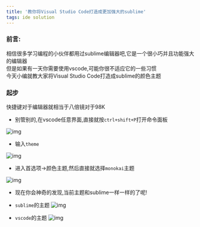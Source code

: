 ```yaml
---
title: '教你将Visual Studio Code打造成更加强大的sublime'
tags: ide solution
---
```


### 前言:
相信很多学习编程的小伙伴都用过sublime编辑器吧,它是一个很小巧并且功能强大的编辑器  
但是如果有一天你需要使用vscode,可能你很不适应它的一些习惯   
今天小编就教大家将Visual Studio Code打造成sublime的颜色主题  

### 起步
快捷键对于编辑器就相当于八倍镜对于98K  

- 别管别的,在vscode任意界面,直接就按`ctrl+shift+P`打开命令面板

![img](/images/posts/ide/vscode_ctrl_shift_p.png)

- 输入`theme`

![img](/images/posts/ide/vscode_choice_theme.png)

- 进入首选项->颜色主题,然后直接就选择`monokai`主题

![img](/images/posts/ide/vscode_choice_theme2.png)

- 现在你会神奇的发现,当前主题和sublime一样一样的了呢!

- `sublime`的主题
![img](/images/posts/ide/sublime_theme.png)
- `vscode`的主题
![img](/images/posts/ide/vscode_theme.png)
